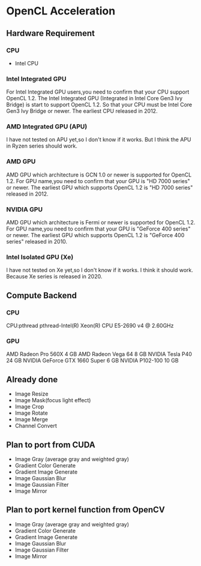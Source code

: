 # OpenCL Acceleration

## Hardware Requirement

### CPU

- Intel CPU

### Intel Integrated GPU

For Intel Integrated GPU users,you need to confirm that your CPU support OpenCL 1.2.
The Intel Integrated GPU (Integrated in Intel Core Gen3 Ivy Bridge) is start to support OpenCL 1.2.
So that your CPU must be Intel Core Gen3 Ivy Bridge or newer.
The earliest CPU released in 2012.

### AMD Integrated GPU (APU)

I have not tested on APU yet,so I don't know if it works.
But I think the APU in Ryzen series should work.

### AMD GPU

AMD GPU which architecture is GCN 1.0 or newer is supported for OpenCL 1.2.
For GPU name,you need to confirm that your GPU is "HD 7000 series" or newer.
The earliest GPU which supports OpenCL 1.2 is "HD 7000 series" released in 2012.

### NVIDIA GPU

AMD GPU which architecture is Fermi or newer is supported for OpenCL 1.2.
For GPU name,you need to confirm that your GPU is "GeForce 400 series" or newer.
The earliest GPU which supports OpenCL 1.2 is "GeForce 400 series" released in 2010.

### Intel Isolated GPU (Xe)

I have not tested on Xe yet,so I don't know if it works.
I think it should work.
Because Xe series is released in 2020.

## Compute Backend

### CPU

CPU:pthread
pthread-Intel(R) Xeon(R) CPU E5-2690 v4 @ 2.60GHz

### GPU

AMD Radeon Pro 560X 4 GB
AMD Radeon Vega 64 8 GB
NVIDIA Tesla P40 24 GB
NVIDIA GeForce GTX 1660 Super 6 GB
NVIDIA P102-100 10 GB

## Already done

- Image Resize
- Image Mask(focus light effect)
- Image Crop
- Image Rotate
- Image Merge
- Channel Convert

## Plan to port from CUDA

- Image Gray (average gray and weighted gray)
- Gradient Color Generate
- Gradient Image Generate
- Image Gaussian Blur
- Image Gaussian Filter
- Image Mirror

## Plan to port kernel function from OpenCV

- Image Gray (average gray and weighted gray)
- Gradient Color Generate
- Gradient Image Generate
- Image Gaussian Blur
- Image Gaussian Filter
- Image Mirror
